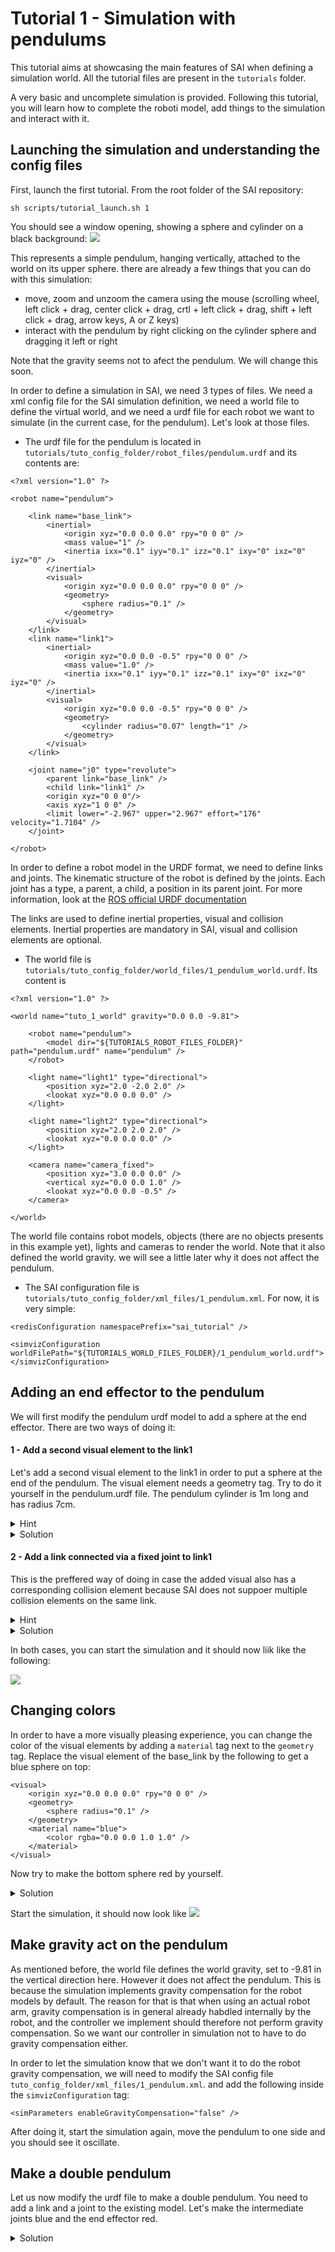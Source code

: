 # Tutorial 1 - Simulation with pendulums

This tutorial aims at showcasing the main features of SAI when defining a simulation world. All the tutorial files are present in the `tutorials` folder.

A very basic and uncomplete simulation is provided. Following this tutorial, you will learn how to complete the roboti model, add things to the simulation and interact with it.

## Launching the simulation and understanding the config files

First, launch the first tutorial. From the root folder of the SAI repository:

```
sh scripts/tutorial_launch.sh 1
```

You should see a window opening, showing a sphere and cylinder on a black background:
![](images/1_initial_simulation.png)

This represents a simple pendulum, hanging vertically, attached to the world on its upper sphere. there are already a few things that you can do with this simulation:
* move, zoom and unzoom the camera using the mouse (scrolling wheel, left click + drag, center click + drag, crtl + left click + drag, shift + left click + drag, arrow keys, A or Z keys)
* interact with the pendulum by right clicking on the cylinder sphere and dragging it left or right

Note that the gravity seems not to afect the pendulum. We will change this soon.

In order to define a simulation in SAI, we need 3 types of files. We need a xml config file for the SAI simulation definition, we need a world file to define the virtual world, and we need a urdf file for each robot we want to simulate (in the current case, for the pendulum). Let's look at those files.

* The urdf file for the pendulum is located in `tutorials/tuto_config_folder/robot_files/pendulum.urdf` and its contents are:

```
<?xml version="1.0" ?>

<robot name="pendulum">

	<link name="base_link">
		<inertial>
			<origin xyz="0.0 0.0 0.0" rpy="0 0 0" />
			<mass value="1" />
			<inertia ixx="0.1" iyy="0.1" izz="0.1" ixy="0" ixz="0" iyz="0" />
		</inertial>
		<visual>
			<origin xyz="0.0 0.0 0.0" rpy="0 0 0" />
			<geometry>
				<sphere radius="0.1" />
			</geometry>
		</visual>
	</link>
	<link name="link1">
		<inertial>
			<origin xyz="0.0 0.0 -0.5" rpy="0 0 0" />
			<mass value="1.0" />
			<inertia ixx="0.1" iyy="0.1" izz="0.1" ixy="0" ixz="0" iyz="0" />
		</inertial>
		<visual>
			<origin xyz="0.0 0.0 -0.5" rpy="0 0 0" />
			<geometry>
				<cylinder radius="0.07" length="1" />
			</geometry>
		</visual>
	</link>

	<joint name="j0" type="revolute">
		<parent link="base_link" />
		<child link="link1" />
		<origin xyz="0 0 0"/>
		<axis xyz="1 0 0" />
		<limit lower="-2.967" upper="2.967" effort="176" velocity="1.7104" />
	</joint>

</robot>
```

In order to define a robot model in the URDF format, we need to define links and joints. The kinematic structure of the robot is defined by the joints. Each joint has a type, a parent, a child, a position in its parent joint. For more information, look at the [ROS official URDF documentation](https://wiki.ros.org/urdf/XML/model)

The links are used to define inertial properties, visual and collision elements. Inertial properties are mandatory in SAI, visual and collision elements are optional.

* The world file is `tutorials/tuto_config_folder/world_files/1_pendulum_world.urdf`. Its content is

```
<?xml version="1.0" ?>

<world name="tuto_1_world" gravity="0.0 0.0 -9.81">

	<robot name="pendulum">
		<model dir="${TUTORIALS_ROBOT_FILES_FOLDER}" path="pendulum.urdf" name="pendulum" />
	</robot>

	<light name="light1" type="directional">
		<position xyz="2.0 -2.0 2.0" />
		<lookat xyz="0.0 0.0 0.0" />
	</light>

	<light name="light2" type="directional">
		<position xyz="2.0 2.0 2.0" />
		<lookat xyz="0.0 0.0 0.0" />
	</light>

	<camera name="camera_fixed">
		<position xyz="3.0 0.0 0.0" />
		<vertical xyz="0.0 0.0 1.0" />
		<lookat xyz="0.0 0.0 -0.5" />
	</camera>

</world>
```

The world file contains robot models, objects (there are no objects presents in this example yet), lights and cameras to render the world. Note that it also defined the world gravity. we will see a little later why it does not affect the pendulum.

* The SAI configuration file is `tutorials/tuto_config_folder/xml_files/1_pendulum.xml`. For now, it is very simple:

```
<redisConfiguration namespacePrefix="sai_tutorial" />

<simvizConfiguration worldFilePath="${TUTORIALS_WORLD_FILES_FOLDER}/1_pendulum_world.urdf">
</simvizConfiguration>
```

## Adding an end effector to the pendulum

We will first modify the pendulum urdf model to add a sphere at the end effector. There are two ways of doing it:

#### 1 - Add a second visual element to the link1

Let's add a second visual element to the link1 in order to put a sphere at the end of the pendulum. The visual element needs a geometry tag. Try to do it yourself in the pendulum.urdf file. The pendulum cylinder is 1m long and has radius 7cm.

<details>
<summary>Hint</summary>
You can draw inspiration from the visual element for the sphere in the base_link. remember that the origin of the visual element is defined with respect to the parent joint (located at the top sphere in this example)
</details>

<details>
  <summary>Solution</summary>
  
  Here is the block to add just after the existing visual element of link1

```
<visual>
	<origin xyz="0.0 0.0 -1.0" rpy="0 0 0" />
	<geometry>
		<sphere radius="0.1" />
	</geometry>
</visual>
```
</details>

#### 2 - Add a link connected via a fixed joint to link1

This is the preffered way of doing in case the added visual also has a corresponding collision element because SAI does not suppoer multiple collision elements on the same link.

<details>
<summary>Hint</summary>
The link needs a unique name, an inertial element and a visual element.

Remember to set the type of the joint to fixed, to set its parent and child elements to the correct names.

You have a 1m translation to set somewhere. It can be set either in the fixed joint, or in the visual element of the new link. We recommend setting it in the joint location.
</details>

<details>
<summary>Solution</summary>

Here is the link to add after link1
```
<link name="link1_sphere">
	<inertial>
		<origin xyz="0.0 0.0 0.0" rpy="0 0 0" />
		<mass value="0.001" />
		<inertia ixx="0.001" iyy="0.001" izz="0.001" ixy="0" ixz="0" iyz="0" />
	</inertial>
	<visual>
		<origin xyz="0.0 0.0 0.0" rpy="0 0 0" />
		<geometry>
			<sphere radius="0.1" />
		</geometry>
	</visual>
</link>
```
Here is the joint to add after j1
```
<joint name="j1_fixed" type="fixed">
	<parent link="link1" />
	<child link="link1_sphere" />
	<origin xyz="0 0 -1"/>
</joint>
```

</details>

In both cases, you can start the simulation and it should now liik like the following:

![](images/1_bot_sphere_added.png)

## Changing colors

In order to have a more visually pleasing experience, you can change the color of the visual elements by adding a `material` tag next to the `geometry` tag.
Replace the visual element of the base_link by the following to get a blue sphere on top:
```
<visual>
	<origin xyz="0.0 0.0 0.0" rpy="0 0 0" />
	<geometry>
		<sphere radius="0.1" />
	</geometry>
	<material name="blue">
		<color rgba="0.0 0.0 1.0 1.0" />
	</material>
</visual>
```

Now try to make the bottom sphere red by yourself.

<details>
<summary>Solution</summary>

Replace the visual element of the bottom sphere by
```
<visual>
	<origin xyz="0.0 0.0 0.0" rpy="0 0 0" />
	<geometry>
		<sphere radius="0.1" />
	</geometry>
	<material name="red">
		<color rgba="1.0 0.0 0.0 1.0" />
	</material>
</visual>
```
</details>

Start the simulation, it should now look like
![](images/1_color_changed.png)

## Make gravity act on the pendulum
As mentioned before, the world file defines the world gravity, set to -9.81 in the vertical direction here. However it does not affect the pendulum. This is because the simulation implements gravity compensation for the robot models by default. The reason for that is that when using an actual robot arm, gravity compensation is in general already habdled internally by the robot, and the controller we implement should therefore not perform gravity compensation. So we want our controller in simulation not to have to do gravity compensation either.

In order to let the simulation know that we don't want it to do the robot gravity compensation, we will need to modify the SAI config file `tuto_config_folder/xml_files/1_pendulum.xml`. and add the following inside the `simvizConfiguration` tag:
```
<simParameters enableGravityCompensation="false" />
```

After doing it, start the simulation again, move the pendulum to one side and you should see it oscillate.

## Make a double pendulum
Let us now modify the urdf file to make a double pendulum. You need to add a link and a joint to the existing model. Let's make the intermediate joints blue and the end effector red.

<details>
<summary>Solution</summary>

Here is a proposed urdf file using fixed joints and one visual element per link:
```
<?xml version="1.0" ?>

<robot name="pendulum">

	<link name="base_link">
		<inertial>
			<origin xyz="0.0 0.0 0.0" rpy="0 0 0" />
			<mass value="1" />
			<inertia ixx="0.1" iyy="0.1" izz="0.1" ixy="0" ixz="0" iyz="0" />
		</inertial>
		<visual>
			<origin xyz="0.0 0.0 0.0" rpy="0 0 0" />
			<geometry>
				<sphere radius="0.1" />
			</geometry>
			<material name="blue">
				<color rgba="0.0 0.0 1.0 1.0" />
			</material>
		</visual>
	</link>
	<link name="link1">
		<inertial>
			<origin xyz="0.0 0.0 -0.5" rpy="0 0 0" />
			<mass value="1.0" />
			<inertia ixx="0.1" iyy="0.1" izz="0.1" ixy="0" ixz="0" iyz="0" />
		</inertial>
		<visual>
			<origin xyz="0.0 0.0 -0.5" rpy="0 0 0" />
			<geometry>
				<cylinder radius="0.07" length="1" />
			</geometry>
		</visual>
	</link>
	<link name="link1_sphere">
		<inertial>
			<origin xyz="0.0 0.0 0.0" rpy="0 0 0" />
			<mass value="0.001" />
			<inertia ixx="0.001" iyy="0.001" izz="0.001" ixy="0" ixz="0" iyz="0" />
		</inertial>
		<visual>
			<origin xyz="0.0 0.0 0.0" rpy="0 0 0" />
			<geometry>
				<sphere radius="0.1" />
			</geometry>
			<material name="blue"/>
		</visual>
	</link>
	<link name="link2">
		<inertial>
			<origin xyz="0.0 0.0 -0.5" rpy="0 0 0" />
			<mass value="1.0" />
			<inertia ixx="0.1" iyy="0.1" izz="0.1" ixy="0" ixz="0" iyz="0" />
		</inertial>
		<visual>
			<origin xyz="0.0 0.0 -0.5" rpy="0 0 0" />
			<geometry>
				<cylinder radius="0.07" length="1" />
			</geometry>
		</visual>
	</link>
	<link name="link2_sphere">
		<inertial>
			<origin xyz="0.0 0.0 0.0" rpy="0 0 0" />
			<mass value="0.001" />
			<inertia ixx="0.001" iyy="0.001" izz="0.001" ixy="0" ixz="0" iyz="0" />
		</inertial>
		<visual>
			<origin xyz="0.0 0.0 0.0" rpy="0 0 0" />
			<geometry>
				<sphere radius="0.1" />
			</geometry>
			<material name="red">
				<color rgba="1.0 0.0 0.0 1.0" />
			</material>
		</visual>
	</link>

	<joint name="j1" type="revolute">
		<parent link="base_link" />
		<child link="link1" />
		<origin xyz="0 0 0"/>
		<axis xyz="1 0 0" />
		<limit lower="-2.967" upper="2.967" effort="176" velocity="1.7104" />
	</joint>
	<joint name="j1_fixed" type="fixed">
		<parent link="link1" />
		<child link="link1_sphere" />
		<origin xyz="0 0 -1"/>
	</joint>
	<joint name="j2" type="revolute">
		<parent link="link1_sphere" />
		<child link="link2" />
		<origin xyz="0 0 0"/>
		<axis xyz="1 0 0" />
		<limit lower="-2.967" upper="2.967" effort="176" velocity="1.7104" />
	</joint>
	<joint name="j2_fixed" type="fixed">
		<parent link="link2" />
		<child link="link2_sphere" />
		<origin xyz="0 0 -1"/>
	</joint>

</robot>
```

Here is a proposed urdf file using several visual elements per link
```
<?xml version="1.0" ?>

<robot name="pendulum">

	<link name="base_link">
		<inertial>
			<origin xyz="0.0 0.0 0.0" rpy="0 0 0" />
			<mass value="1" />
			<inertia ixx="0.1" iyy="0.1" izz="0.1" ixy="0" ixz="0" iyz="0" />
		</inertial>
		<visual>
			<origin xyz="0.0 0.0 0.0" rpy="0 0 0" />
			<geometry>
				<sphere radius="0.1" />
			</geometry>
			<material name="blue">
				<color rgba="0.0 0.0 1.0 1.0" />
			</material>
		</visual>
	</link>
	<link name="link1">
		<inertial>
			<origin xyz="0.0 0.0 -0.5" rpy="0 0 0" />
			<mass value="1.0" />
			<inertia ixx="0.1" iyy="0.1" izz="0.1" ixy="0" ixz="0" iyz="0" />
		</inertial>
		<visual>
			<origin xyz="0.0 0.0 -0.5" rpy="0 0 0" />
			<geometry>
				<cylinder radius="0.07" length="1" />
			</geometry>
		</visual>
		<visual>
			<origin xyz="0.0 0.0 -1.0" rpy="0 0 0" />
			<geometry>
				<sphere radius="0.1" />
			</geometry>
			<material name="blue" />
		</visual>
	</link>
	<link name="link2">
		<inertial>
			<origin xyz="0.0 0.0 -0.5" rpy="0 0 0" />
			<mass value="1.0" />
			<inertia ixx="0.1" iyy="0.1" izz="0.1" ixy="0" ixz="0" iyz="0" />
		</inertial>
		<visual>
			<origin xyz="0.0 0.0 -0.5" rpy="0 0 0" />
			<geometry>
				<cylinder radius="0.07" length="1" />
			</geometry>
		</visual>
		<visual>
			<origin xyz="0.0 0.0 -1.0" rpy="0 0 0" />
			<geometry>
				<sphere radius="0.1" />
			</geometry>
			<material name="red">
				<color rgba="1.0 0.0 0.0 1.0" />
			</material>
		</visual>
	</link>

	<joint name="j1" type="revolute">
		<parent link="base_link" />
		<child link="link1" />
		<origin xyz="0 0 0"/>
		<axis xyz="1 0 0" />
		<limit lower="-2.967" upper="2.967" effort="176" velocity="1.7104" />
	</joint>
	<joint name="j2" type="revolute">
		<parent link="link1" />
		<child link="link2" />
		<origin xyz="0 0 -1"/>
		<axis xyz="1 0 0" />
		<limit lower="-2.967" upper="2.967" effort="176" velocity="1.7104" />
	</joint>

</robot>
```

</details>